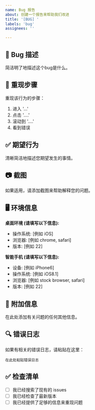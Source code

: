 ```yaml
---
name: Bug 报告
about: 创建一个报告来帮助我们改进
title: '[BUG] '
labels: 'bug'
assignees: ''

---
```


## 🐛 Bug 描述
简洁明了地描述这个bug是什么。

## 🔄 重现步骤
重现该行为的步骤：
1. 进入 '...'
2. 点击 '....'
3. 滚动到 '....'
4. 看到错误

## ✅ 期望行为
清晰简洁地描述您期望发生的事情。

## 📷 截图
如果适用，请添加截图来帮助解释您的问题。

## 🖥️ 环境信息
**桌面环境 (请填写以下信息):**
 - 操作系统: [例如 iOS]
 - 浏览器: [例如 chrome, safari]
 - 版本: [例如 22]

**智能手机 (请填写以下信息):**
 - 设备: [例如 iPhone6]
 - 操作系统: [例如 iOS8.1]
 - 浏览器: [例如 stock browser, safari]
 - 版本: [例如 22]

## 📝 附加信息
在此处添加有关问题的任何其他信息。

## 🔍 错误日志
如果有相关的错误日志，请粘贴在这里：

```
在此处粘贴错误日志
```

## ✅ 检查清单
- [ ] 我已经搜索了现有的 issues
- [ ] 我已经检查了最新版本
- [ ] 我已经提供了足够的信息来重现问题 